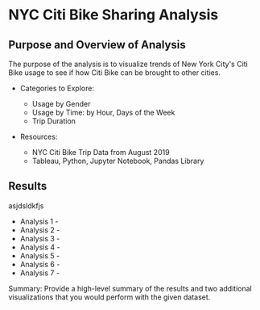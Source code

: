 # NYC Citi Bike Sharing Analysis
## Purpose and Overview of Analysis

The purpose of the analysis is to visualize trends of New York City's Citi Bike usage to see if how Citi Bike can be brought to other cities. 

- Categories to Explore:
  - Usage by Gender
  - Usage by Time: by Hour, Days of the Week
  - Trip Duration 

- Resources:
  - NYC Citi Bike Trip Data from August 2019
  - Tableau, Python, Jupyter Notebook, Pandas Library
## Results
asjdsldkfjs
  - Analysis 1 -
  - Analysis 2 -
  - Analysis 3 -
  - Analysis 4 -
  - Analysis 5 -
  - Analysis 6 -
  - Analysis 7 -



Summary: Provide a high-level summary of the results and two additional visualizations that you would perform with the given dataset.
